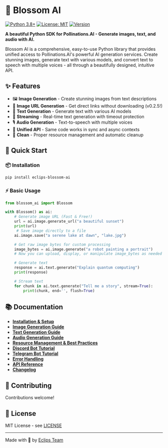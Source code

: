 # 🌸 Blossom AI

[![Python 3.8+](https://img.shields.io/badge/python-3.8+-blue.svg)](https://www.python.org/downloads/)
[![License: MIT](https://img.shields.io/badge/License-MIT-yellow.svg)](https://opensource.org/licenses/MIT)
[![Version](https://img.shields.io/badge/version-0.2.7-blue.svg)](https://pypi.org/project/eclips-blossom-ai/)

**A beautiful Python SDK for Pollinations.AI - Generate images, text, and audio with AI.**

Blossom AI is a comprehensive, easy-to-use Python library that provides unified access to Pollinations.AI's powerful AI generation services. Create stunning images, generate text with various models, and convert text to speech with multiple voices - all through a beautifully designed, intuitive API.

## ✨ Features

- 🖼️ **Image Generation** - Create stunning images from text descriptions
- 🔗 **Image URL Generation** - Get direct links without downloading (v0.2.5!)
- 📝 **Text Generation** - Generate text with various AI models
- 🌊 **Streaming** - Real-time text generation with timeout protection
- 🎙️ **Audio Generation** - Text-to-speech with multiple voices
- 🚀 **Unified API** - Same code works in sync and async contexts
- 🧹 **Clean** - Proper resource management and automatic cleanup

## 🚀 Quick Start

### 📦 Installation

```bash
pip install eclips-blossom-ai
```

### ⚡ Basic Usage

```python
from blossom_ai import Blossom

with Blossom() as ai:
    # Generate image URL (Fast & Free!)
    url = ai.image.generate_url("a beautiful sunset")
    print(url)
     # Save image directly to a file
    ai.image.save("a serene lake at dawn", "lake.jpg")

    # Get raw image bytes for custom processing
    image_bytes = ai.image.generate("a robot painting a portrait")
    # Now you can upload, display, or manipulate image_bytes as needed

    # Generate text
    response = ai.text.generate("Explain quantum computing")
    print(response)

    # Stream text
    for chunk in ai.text.generate("Tell me a story", stream=True):
        print(chunk, end='', flush=True)
```

## 📚 Documentation

- **[Installation & Setup](https://github.com/PrimeevolutionZ/blossom-ai/blob/master/blossom_ai/docs/INSTALLATION.md )**
- **[Image Generation Guide](https://github.com/PrimeevolutionZ/blossom-ai/blob/master/blossom_ai/docs/IMAGE_GENERATION.md )**
- **[Text Generation Guide](https://github.com/PrimeevolutionZ/blossom-ai/blob/master/blossom_ai/docs/TEXT_GENERATION.md )**
- **[Audio Generation Guide](https://github.com/PrimeevolutionZ/blossom-ai/blob/master/blossom_ai/docs/AUDIO_GENERATION.md )**
- **[Resource Management & Best Practices](https://github.com/PrimeevolutionZ/blossom-ai/blob/master/blossom_ai/docs/RESOURCE_MANAGEMENT.md )**
- **[Discord Bot Tutorial](https://github.com/PrimeevolutionZ/blossom-ai/blob/master/blossom_ai/docs/DISCORD_BOT.md )**
- **[Telegram Bot Tutorial](https://github.com/PrimeevolutionZ/blossom-ai/blob/master/blossom_ai/docs/TELEGRAM_BOT.md )**
- **[Error Handling](https://github.com/PrimeevolutionZ/blossom-ai/blob/masterblossom_ai/docs/ERROR_HANDLING.md )**
- **[API Reference](https://github.com/PrimeevolutionZ/blossom-ai/blob/masterblossom_ai/docs/API_REFERENCE.md )**
- **[Changelog](https://github.com/PrimeevolutionZ/blossom-ai/blob/master/blossom_ai/docs/CHANGELOG.md )**


## 🤝 Contributing

Contributions welcome!

## 📄 License

MIT License - see [LICENSE](https://github.com/PrimeevolutionZ/blossom-ai/blob/master/LICENSE)

---

Made with 🌸 by [Eclips Team](https://github.com/PrimeevolutionZ)
